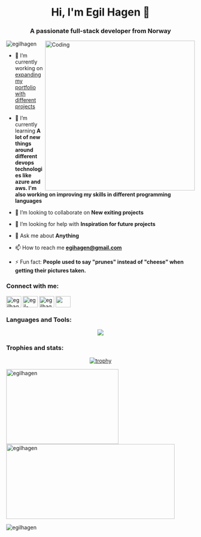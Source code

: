 
<h1 align="center" >Hi, I'm Egil Hagen 👋</h1>
<h3 align="center">A passionate full-stack developer from Norway</h3>
<img align="right" alt="Coding" width="400" src="https://www.123code.org/images/fields/GIF/coding.gif"> 

<p align="left"> <img src="https://komarev.com/ghpvc/?username=egilhagen&label=Profile%20views&style=flat" alt="egilhagen" /> </p>

- 🔭 I’m currently working on [expanding my portfolio with different projects](https://media1.giphy.com/media/v1.Y2lkPTc5MGI3NjExcmFqaXJlNjRqd2RiMTB4cGVucXR0cTJ2dWE4Z25jcHZ3M2gzMTB0aCZlcD12MV9pbnRlcm5hbF9naWZfYnlfaWQmY3Q9cw/fZDXPWad3Rhx0H0gDp/giphy.gif)

- 🌱 I’m currently learning **A lot of new things around different devops technologies like azure and aws. I'm also working on improving my skills in different programming languages**

- 👯 I’m looking to collaborate on **New exiting projects**

- 🤝 I’m looking for help with **Inspiration for future projects**

- 💬 Ask me about **Anything**

- 📫 How to reach me **egihagen@gmail.com**

- ⚡ Fun fact: **People used to say "prunes" instead of "cheese" when getting their pictures taken.**



<h3 align="left">Connect with me:</h3>
<p align="left">
<a href="https://dev.to/egilhagen" target="blank"><img align="center" src="https://raw.githubusercontent.com/rahuldkjain/github-profile-readme-generator/master/src/images/icons/Social/devto.svg" alt="egilhagen" height="30" width="40" /></a>
<a href="https://linkedin.com/in/egil-hagen-0273b9173" target="blank"><img align="center" src="https://raw.githubusercontent.com/rahuldkjain/github-profile-readme-generator/master/src/images/icons/Social/linked-in-alt.svg" alt="egil-hagen-0273b9173" height="30" width="40" /></a>
<a href="https://www.leetcode.com/egilhagen" target="blank"><img align="center" src="https://raw.githubusercontent.com/rahuldkjain/github-profile-readme-generator/master/src/images/icons/Social/leet-code.svg" alt="egilhagen" height="30" width="40" /></a>
<a href="https://gitlab.com/egilhagen" target="blank"> <img align="center" src="https://skillicons.dev/icons?i=gitlab" height="30" width="40" /> </a>
</p>


<h3 align="left">Languages and Tools:</h3>

<p align="center">
  <a href="https://skillicons.dev">
  <img src="https://skillicons.dev/icons?i=js,angular,apollo,apple,azure,bash,bootstrap,cs,css,cypress,discord,django,docker,eclipse,figma,git,github,gitlab,graphql,hibernate,html,idea,java,js,jest,maven,mongodb,mysql,nextjs,nodejs,npm,notion,ps,postgres,postman,prisma,py,react,redux,spring,sublime,sklearn,ts,unity,vscode">
  </a>
</p>




<h3 align="left">Trophies and stats:</h3>
<div align="center">
  
[![trophy](https://github-profile-trophy.vercel.app/?username=egilhagen&row=1&column=6&&margin-w=5&margin-h=5&no-bg=falsee&no-frame=true&theme=onedark)](https://github.com/ryo-ma/github-profile-trophy)
</div>


<p><img align="left" height="200" width="300" src="https://github-readme-stats.vercel.app/api/top-langs?username=egilhagen&show_icons=true&locale=en&layout=compact&theme=onedark" alt="egilhagen" /></p>

<p>&nbsp;<img align="center" height="200" width="450" src="https://github-readme-stats.vercel.app/api?username=egilhagen&show_icons=true&locale=en&theme=onedark" alt="egilhagen" /></p>

<p><img align="center" src="https://github-readme-streak-stats.herokuapp.com/?user=egilhagen&theme=onedark" alt="egilhagen" /></p>

